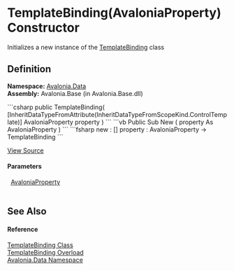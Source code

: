 # TemplateBinding(AvaloniaProperty) Constructor


Initializes a new instance of the <a href="T_Avalonia_Data_TemplateBinding">TemplateBinding</a> class



## Definition
**Namespace:** <a href="N_Avalonia_Data">Avalonia.Data</a>  
**Assembly:** Avalonia.Base (in Avalonia.Base.dll)

<Tabs groupId="api-code-preview">
<TabItem value="csharp" label="C#">
```csharp
public TemplateBinding(
	[InheritDataTypeFromAttribute(InheritDataTypeFromScopeKind.ControlTemplate)] AvaloniaProperty property
)
```
</TabItem>
<TabItem value="vb" label="VB">
```vb
Public Sub New ( 
	<InheritDataTypeFromAttribute(InheritDataTypeFromScopeKind.ControlTemplate)> property As AvaloniaProperty
)
```
</TabItem>
<TabItem value="fsharp" label="F#">
```fsharp
new : 
        [<InheritDataTypeFromAttribute(InheritDataTypeFromScopeKind.ControlTemplate)>] property : AvaloniaProperty -> TemplateBinding
```
</TabItem>
</Tabs>



<a href="https://github.com/AvaloniaUI/Avalonia/tree/master/src/Avalonia.Base/Data/TemplateBinding.cs#L32" title="View the source code">View Source</a>



#### Parameters
<dl><dt>  <a href="T_Avalonia_AvaloniaProperty">AvaloniaProperty</a></dt><dd> </dd></dl>

## See Also


#### Reference
<a href="T_Avalonia_Data_TemplateBinding">TemplateBinding Class</a>  
<a href="Overload_Avalonia_Data_TemplateBinding__ctor">TemplateBinding Overload</a>  
<a href="N_Avalonia_Data">Avalonia.Data Namespace</a>  

